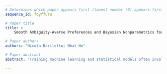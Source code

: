 ```yaml
--- 
# Determines which paper appears first (lowest number (0) appears first)
sequence_id: fqyffuru

# Paper title 
title: >
	Smooth Ambiguity-Averse Preferences and Bayesian Nonparametrics for Data-Driven Distributionally Robust Optimization

# Paper authors 
authors: "Nicola Bariletto; Nhat Ho"

# Paper abstract 
abstract: "Training machine learning and statistical models often involves optimizing a data-driven risk criterion. The risk is usually computed with respect to the empirical data distribution, but this may result in poor and unstable out-of-sample performance due to distributional uncertainty. In the spirit of distributionally robust optimization, we propose a novel robust criterion by combining insights from a recent decision-theoretic model of smooth ambiguity-averse preferences and Bayesian nonparametric statistics. The optimization procedure provably enjoys finite-sample and asymptotic statistical performance guarantees. Moreover, the smoothness of the criterion and the properties of the employed Dirichlet process prior allow for easy-to-optimize approximations. The method also achieves promising empirical results as to improving and stabilizing the out-of-sample performance of popular statistical learning algorithms."

--- 
```

